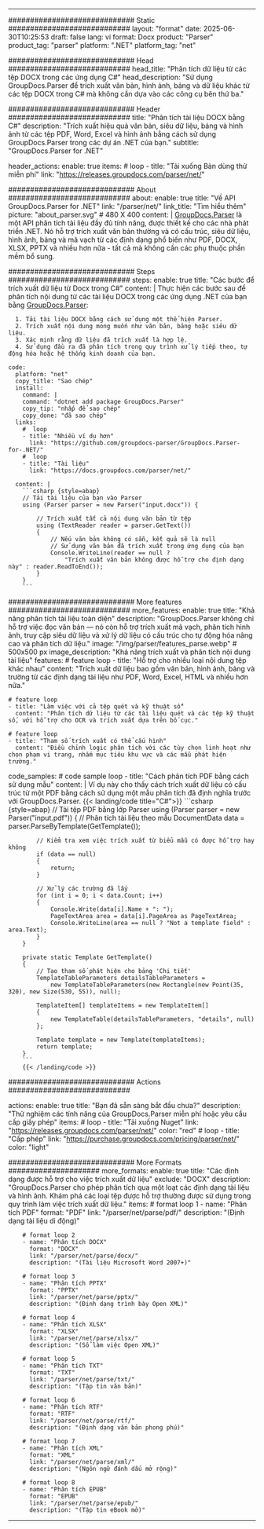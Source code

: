 


---
############################# Static ############################
layout: "format"
date:  2025-06-30T10:25:53
draft: false
lang: vi
format: Docx
product: "Parser"
product_tag: "parser"
platform: ".NET"
platform_tag: "net"

############################# Head ############################
head_title: "Phân tích dữ liệu từ các tệp DOCX trong các ứng dụng C#"
head_description: "Sử dụng GroupDocs.Parser để trích xuất văn bản, hình ảnh, bảng và dữ liệu khác từ các tệp DOCX trong C# mà không cần dựa vào các công cụ bên thứ ba."

############################# Header ############################
title: "Phân tích tài liệu DOCX bằng C#" 
description: "Trích xuất hiệu quả văn bản, siêu dữ liệu, bảng và hình ảnh từ các tệp PDF, Word, Excel và hình ảnh bằng cách sử dụng GroupDocs.Parser trong các dự án .NET của bạn."
subtitle: "GroupDocs.Parser for .NET" 

header_actions:
  enable: true
  items:
    #  loop
    - title: "Tải xuống Bản dùng thử miễn phí"
      link: "https://releases.groupdocs.com/parser/net/"
      
############################# About ############################
about:
    enable: true
    title: "Về API GroupDocs.Parser for .NET"
    link: "/parser/net/"
    link_title: "Tìm hiểu thêm"
    picture: "about_parser.svg" # 480 X 400
    content: |
       [GroupDocs.Parser](/parser/net/) là một API phân tích tài liệu đầy đủ tính năng, được thiết kế cho các nhà phát triển .NET. Nó hỗ trợ trích xuất văn bản thường và có cấu trúc, siêu dữ liệu, hình ảnh, bảng và mã vạch từ các định dạng phổ biến như PDF, DOCX, XLSX, PPTX và nhiều hơn nữa - tất cả mà không cần các phụ thuộc phần mềm bổ sung.

############################# Steps ############################
steps:
    enable: true
    title: "Các bước để trích xuất dữ liệu từ Docx trong C#"
    content: |
      Thực hiện các bước sau để phân tích nội dung từ các tài liệu DOCX trong các ứng dụng .NET của bạn bằng [GroupDocs.Parser](/parser/net/):
      
      1. Tải tài liệu DOCX bằng cách sử dụng một thể hiện Parser.
      2. Trích xuất nội dung mong muốn như văn bản, bảng hoặc siêu dữ liệu.
      3. Xác minh rằng dữ liệu đã trích xuất là hợp lệ.
      4. Sử dụng đầu ra đã phân tích trong quy trình xử lý tiếp theo, tự động hóa hoặc hệ thống kinh doanh của bạn.
   
    code:
      platform: "net"
      copy_title: "Sao chép"
      install:
        command: |
        command: "dotnet add package GroupDocs.Parser"
        copy_tip: "nhấp để sao chép"
        copy_done: "đã sao chép"
      links:
        #  loop
        - title: "Nhiều ví dụ hơn"
          link: "https://github.com/groupdocs-parser/GroupDocs.Parser-for-.NET/"
        #  loop
        - title: "Tài liệu"
          link: "https://docs.groupdocs.com/parser/net/"
          
      content: |
        ```csharp {style=abap}
        // Tải tài liệu của bạn vào Parser
        using (Parser parser = new Parser("input.docx")) {

            // Trích xuất tất cả nội dung văn bản từ tệp
            using (TextReader reader = parser.GetText()) 
            {
                // Nếu văn bản không có sẵn, kết quả sẽ là null
                // Sử dụng văn bản đã trích xuất trong ứng dụng của bạn
                Console.WriteLine(reader == null ? 
                    "Trích xuất văn bản không được hỗ trợ cho định dạng này" : reader.ReadToEnd());
            }
        }
        ```  

############################# More features ############################
more_features:
  enable: true
  title: "Khả năng phân tích tài liệu toàn diện"
  description: "GroupDocs.Parser không chỉ hỗ trợ việc đọc văn bản — nó còn hỗ trợ trích xuất mã vạch, phân tích hình ảnh, truy cập siêu dữ liệu và xử lý dữ liệu có cấu trúc cho tự động hóa nâng cao và phân tích dữ liệu."
  image: "/img/parser/features_parse.webp" # 500x500 px
  image_description: "Khả năng trích xuất và phân tích nội dung tài liệu"
  features:
    # feature loop
    - title: "Hỗ trợ cho nhiều loại nội dung tệp khác nhau"
      content: "Trích xuất dữ liệu bao gồm văn bản, hình ảnh, bảng và trường từ các định dạng tài liệu như PDF, Word, Excel, HTML và nhiều hơn nữa."

    # feature loop
    - title: "Làm việc với cả tệp quét và kỹ thuật số"
      content: "Phân tích dữ liệu từ các tài liệu quét và các tệp kỹ thuật số, với hỗ trợ cho OCR và trích xuất dựa trên bố cục."

    # feature loop
    - title: "Tham số trích xuất có thể cấu hình"
      content: "Điều chỉnh logic phân tích với các tùy chọn linh hoạt như chọn phạm vi trang, nhắm mục tiêu khu vực và các mẫu phát hiện trường."
      
  code_samples:
    # code sample loop
    - title: "Cách phân tích PDF bằng cách sử dụng mẫu"
      content: |
        Ví dụ này cho thấy cách trích xuất dữ liệu có cấu trúc từ một PDF bằng cách sử dụng một mẫu phân tích đã định nghĩa trước với GroupDocs.Parser.
        {{< landing/code title="C#">}}
        ```csharp {style=abap}
        //  Tải tệp PDF bằng lớp Parser
        using (Parser parser = new Parser("input.pdf"))
        {
            // Phân tích tài liệu theo mẫu
            DocumentData data = parser.ParseByTemplate(GetTemplate());

            // Kiểm tra xem việc trích xuất từ biểu mẫu có được hỗ trợ hay không
            if (data == null)
            {
                return;
            }

            // Xử lý các trường đã lấy
            for (int i = 0; i < data.Count; i++)
            {
                Console.Write(data[i].Name + ": ");
                PageTextArea area = data[i].PageArea as PageTextArea;
                Console.WriteLine(area == null ? "Not a template field" : area.Text);
            }
        }

        private static Template GetTemplate()
        {
            // Tạo tham số phát hiện cho bảng 'Chi tiết'
            TemplateTableParameters detailsTableParameters = 
                new TemplateTableParameters(new Rectangle(new Point(35, 320), new Size(530, 55)), null);

            TemplateItem[] templateItems = new TemplateItem[]
            {
                new TemplateTable(detailsTableParameters, "details", null)
            };

            Template template = new Template(templateItems);
            return template;
        }
        ```
        {{< /landing/code >}}


############################# Actions ############################

actions:
  enable: true
  title: "Bạn đã sẵn sàng bắt đầu chưa?"
  description: "Thử nghiệm các tính năng của GroupDocs.Parser miễn phí hoặc yêu cầu cấp giấy phép"
  items:
    #  loop
    - title: "Tải xuống Nuget"
      link: "https://releases.groupdocs.com/parser/net/"
      color: "red"
        #  loop
    - title: "Cấp phép"
      link: "https://purchase.groupdocs.com/pricing/parser/net/"
      color: "light"


############################# More Formats #####################
more_formats:
    enable: true
    title: "Các định dạng được hỗ trợ cho việc trích xuất dữ liệu"
    exclude: "DOCX"
    description: "GroupDocs.Parser cho phép phân tích qua một loạt các định dạng tài liệu và hình ảnh. Khám phá các loại tệp được hỗ trợ thường được sử dụng trong quy trình làm việc trích xuất dữ liệu."
    items: 
        # format loop 1
        - name: "Phân tích PDF"
          format: "PDF"
          link: "/parser/net/parse/pdf/"
          description: "(Định dạng tài liệu di động)"
          
        # format loop 2
        - name: "Phân tích DOCX"
          format: "DOCX"
          link: "/parser/net/parse/docx/"
          description: "(Tài liệu Microsoft Word 2007+)"
          
        # format loop 3
        - name: "Phân tích PPTX"
          format: "PPTX"
          link: "/parser/net/parse/pptx/"
          description: "(Định dạng trình bày Open XML)"
          
        # format loop 4
        - name: "Phân tích XLSX"
          format: "XLSX"
          link: "/parser/net/parse/xlsx/"
          description: "(Sổ làm việc Open XML)"
          
        # format loop 5
        - name: "Phân tích TXT"
          format: "TXT"
          link: "/parser/net/parse/txt/"
          description: "(Tập tin văn bản)"
          
        # format loop 6
        - name: "Phân tích RTF"
          format: "RTF"
          link: "/parser/net/parse/rtf/"
          description: "(Định dạng văn bản phong phú)"
          
        # format loop 7
        - name: "Phân tích XML"
          format: "XML"
          link: "/parser/net/parse/xml/"
          description: "(Ngôn ngữ đánh dấu mở rộng)"
          
        # format loop 8
        - name: "Phân tích EPUB"
          format: "EPUB"
          link: "/parser/net/parse/epub/"
          description: "(Tập tin eBook mở)"
         
          

---